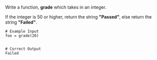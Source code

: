 Write a function, **grade** which takes in an integer. 


If the integer is 50 or higher, return the string **"Passed"**, else return the string **"Failed"**.


```
# Example Input
foo = grade(20)


# Correct Output
Failed
```